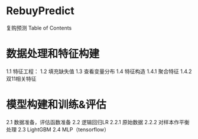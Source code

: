 # RebuyPredict
复购预测
Table of Contents
# 数据处理和特征构建
1.1  特征工程：
1.2  填充缺失值
1.3  查看变量分布
1.4  特征构造
1.4.1  聚合特征
1.4.2  双11相关特征
# 模型构建和训练&评估
2.1  数据准备，评估函数准备
2.2  逻辑回归LR
2.2.1  原始数据
2.2.2  对样本作平衡处理
2.3  LightGBM
2.4  MLP（tensorflow）
